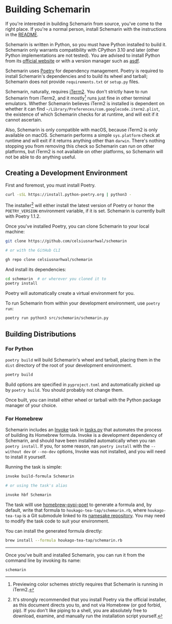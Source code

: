 # Building Schemarin

If you're interested in building Schemarin from source, you've come to the right place. If you're a normal person,
install Schemarin with the instructions in the [README](README.md#installation).

Schemarin is written in Python, so you must have Python installed to build it. Schemarin only warrants compatibility
with CPython 3.10 and later (other Python implementations are not tested). You are advised to install Python from its
[official website](https://python.org/downloads) or with a version manager such as [asdf](https://asdf-vm.com). 

Schemarin uses [Poetry](https://python-poetry.org) for dependency management. Poetry is required
to install Schemarin's dependencies and to build its wheel and tarball; Schemarin does not provide `requirements.txt` 
or `setup.py` files.

Schemarin, naturally, requires [iTerm2](https://iterm2.com). You don't strictly have to run Schemarin from iTerm2, and
it mostly[^1] runs just fine in other terminal emulators. Whether Schemarin believes iTerm2 is installed is dependent
on whether it can find `~/Library/Preferences/com.googlecode.iterm2.plist`, the existence of which Schemarin checks for 
at runtime, and will exit if it cannot ascertain. 


Also, Schemarin is only compatible with macOS, because iTerm2 is only available on macOS. Schemarin performs a simple
`sys.platform` check at runtime and will exit if it returns anything other than `darwin`. There's nothing stopping
you from removing this check so Schemarin can run on other platforms, but iTerm2 is not available on other platforms,
so Schemarin will not be able to do anything useful.

## Creating a Development Environment

First and foremost, you must install Poetry.

```bash
curl -sSL https://install.python-poetry.org | python3 -
```

The installer[^2] will either install the latest version of Poetry or honor the `POETRY_VERSION` environment variable, if it is set.
Schemarin is currently built with Poetry 1.1.2.

Once you've installed Poetry, you can clone Schemarin to your local machine:

```bash
git clone https://github.com/celsiusnarhwal/schemarin

# or with the GitHub CLI

gh repo clone celsiusnarhwal/schemarin
```

And install its dependencies:

```bash
cd schemarin  # or wherever you cloned it to
poetry install
```

Poetry will automatically create a virtual environment for you.

To run Schemarin from within your development environment, use `poetry run`:

```bash
poetry run python3 src/schemarin/schemarin.py
```

## Building Distributions

### For Python

`poetry build` will build Schemarin's wheel and tarball, placing them in the `dist` directory of the root of your
development environment.

```bash
poetry build
```

Build options are specified in `pyproject.toml` and automatically picked up by `poetry build`. You should probably
not change them.

Once built, you can install either wheel or tarball with the Python package manager of your choice.


### For Homebrew

Schemarin includes an [Invoke](https://www.pyinvoke.org) task in [tasks.py](tasks.py) that automates the process of 
building its Homebrew formula. Invoke is a development dependency of Schemarin, and should have been installed
automatically when you ran `poetry install`. If you, for some reason, ran `poetry install` with the `--without dev`
or `--no-dev` options, Invoke was not installed, and you will need to install it yourself.

Running the task is simple:

```bash
invoke build-formula Schemarin

# or using the task's alias

invoke hbf Schemarin
```

The task willl use [homebrew-pypi-poet](https://github.com/mbadolato/iTerm2-Color-Schemes/blob/master/tools/preview.rb)
to generate a formula and, by default, write that formula to `houkago-tea-tap/schemarin.rb`, where `houkago-tea-tap`
is a Git submodule linked to its [namesake repository](https://github.com/celsiusnarhwal/homebrew-htt). You may
need to modify the task code to suit your environment.

You can install the generated formula directly:

```bash
brew install --formula houkago-tea-tap/schemarin.rb
```

---
Once you've built and installed Schemarin, you can run it from the command line by invoking its name:

```bash
schemarin
```

[^1]: Previewing color schemes strictly requires that Schemarin is running in iTerm2.

[^2]: It's strongly recommended that you install Poetry via the official installer, as this document directs you to,
and not via Homebrew (or god forbid, pip). If you don't like piping to a shell, you are absolutely free to download,
examine, and manually run the installation script yourself.
